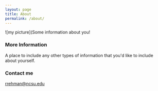 ```yaml
---
layout: page
title: About
permalink: /about/
---
```


![my picture](Some information about you!

### More Information

A place to include any other types of information that you'd like to include about yourself.

### Contact me

[rrehman@ncsu.edu](mailto:rrehman@ncsu.edu)
